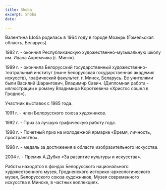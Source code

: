 ```yaml
---
title: Shoba
excerpt: Shoba
date: 

---
```

Валентина Шоба родилась в 1964 году в городе Мозырь (Гомельская область, Беларусь).

1982 г. - окончил Республиканскую художественно-музыкальную школу им. Ивана Ахремчика (г. Минск).

1989 г. - окончила Белорусский государственный художественно-театральный институт (ныне Белорусская государственная академия искусств), графический факультет, г. Минск, Беларусь. Ее учителями были Василий Шарангович, Владимир Савич. (Дипломная работа - иллюстрации к роману Владимира Короткевича «Христос сошел в Гродно»).

Участник выставок с 1985 года.

1991 г. - член Белорусского союза художников.

1992 г. - Приз за лучшую графическую работу года.

1998 г. - Почетный приз на молодежной ярмарке «Время, личность, пространство».

1998 г. - медаль за достижения в области изобразительного искусства.

2004 г. - Премия А.Дубко «За развитие культуры и искусства».

Работы находятся в фондах Белорусского национального художественного музея, Гродненского историко-археологического музея, Белорусского союза художников, Музея современного искусства в Минске, в частных коллекциях.
